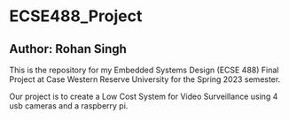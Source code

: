# ECSE488_Project
## Author: Rohan Singh
This is the repository for my Embedded Systems Design (ECSE 488) Final Project at Case Western Reserve University for the Spring 2023 semester.  

Our project is to create a Low Cost System for Video Surveillance using 4 usb cameras and a raspberry pi.  
